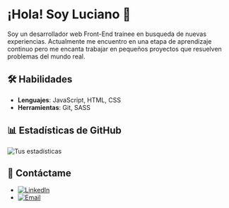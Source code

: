# ¡Hola! Soy Luciano 👋

Soy un desarrollador web Front-End trainee en busqueda de nuevas experiencias. Actualmente me encuentro en una etapa de aprendizaje continuo
 pero me encanta trabajar en pequeños proyectos que resuelven problemas del mundo real.

## 🛠️ Habilidades
- **Lenguajes**: JavaScript, HTML, CSS
- **Herramientas**: Git, SASS

## 📊 Estadísticas de GitHub
![Tus estadísticas](https://github-readme-stats.vercel.app/api?username=LucianoBarberis&show_icons=true&theme=radical)

## 💬 Contáctame
- [![LinkedIn](https://img.shields.io/badge/LinkedIn-%230077B5.svg?style=flat-square&logo=linkedin&logoColor=white)](https://www.linkedin.com/in/luciano-barberis-33b641307/?trk=opento_sprofile_topcard)
- [![Email](https://img.shields.io/badge/Email-barberisluciano%40gmail.com-red?style=flat-square)](mailto:barberisluciano58@gmail.com)
